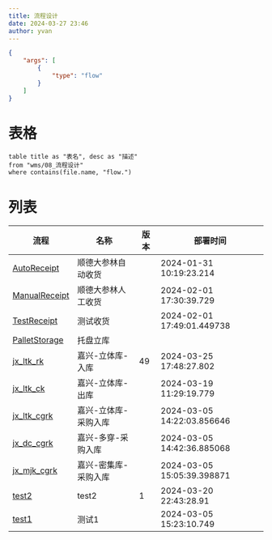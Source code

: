 ```yaml
---
title: 流程设计
date: 2024-03-27 23:46
author: yvan
---
```


```json
{ 
	"args": [ 
		{
			"type": "flow"
		} 
	] 
}
```

# 表格
```dataview
table title as "表名", desc as "描述"
from "wms/08_流程设计"
where contains(file.name, "flow.")
```

# 列表
| 流程  | 名称   | 版本 | 部署时间 |
| ----- | ------ | ---- | ------ |
| [AutoReceipt](./flow.AutoReceipt) | 顺德大参林自动收货 |  | 2024-01-31 10:19:23.214  |
| [ManualReceipt](./flow.ManualReceipt) | 顺德大参林人工收货 |  | 2024-02-01 17:30:39.729  |
| [TestReceipt](./flow.TestReceipt) | 测试收货 |  | 2024-02-01 17:49:01.449738  |
| [PalletStorage](./flow.PalletStorage) | 托盘立库 |  |   |
| [jx_ltk_rk](./flow.jx_ltk_rk) | 嘉兴-立体库-入库 | 49 | 2024-03-25 17:48:27.802  |
| [jx_ltk_ck](./flow.jx_ltk_ck) | 嘉兴-立体库-出库 |  | 2024-03-19 11:29:19.779  |
| [jx_ltk_cgrk](./flow.jx_ltk_cgrk) | 嘉兴-立体库-采购入库 |  | 2024-03-05 14:22:03.856646  |
| [jx_dc_cgrk](./flow.jx_dc_cgrk) | 嘉兴-多穿-采购入库 |  | 2024-03-05 14:42:36.885068  |
| [jx_mjk_cgrk](./flow.jx_mjk_cgrk) | 嘉兴-密集库-采购入库 |  | 2024-03-05 15:05:39.398871  |
| [test2](./flow.test2) | test2 | 1 | 2024-03-20 22:43:28.91  |
| [test1](./flow.test1) | 测试1 |  | 2024-03-05 15:23:10.749  |